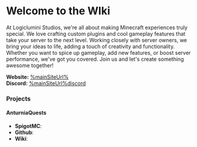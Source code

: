 # Welcome to the WIki

At Logiclumini Studios, we're all about making Minecraft experiences truly special. We love crafting custom plugins and cool gameplay features that take your server to the next level. Working closely with server owners, we bring your ideas to life, adding a touch of creativity and functionality. Whether you want to spice up gameplay, add new features, or boost server performance, we've got you covered. Join us and let's create something awesome together!

**Website:** [%mainSiteUrl%](%mainSiteUrl%)  
**Discord:** [%mainSiteUrl%discord](%mainSiteUrl%)

### Projects
#### AnturniaQuests
- **SpigotMC**: [](https://www.spigotmc.org/resources/anturniaquests.113784/)  
- **Github**: [](https://github.com/FrinshHD/AnturniaQuests)  
- **Wiki**: [](%siteUrl%anturniaquests)  
